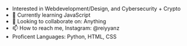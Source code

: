- Interested in Webdevelopment/Design, and Cybersecurity + Crypto
- 🌱 Currently learning JavaScript
- 💞️ Looking to collaborate on: Anything
- 📫 How to reach me, Instagram: @reiyyanz
- Proficent Languages: Python, HTML, CSS

<!---
reyreyonlycode/reyreyonlycode is a ✨ special ✨ repository because its `README.md` (this file) appears on your GitHub profile.
You can click the Preview link to take a look at your changes.
--->
